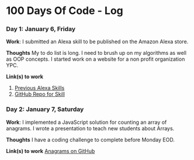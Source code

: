 # 100 Days Of Code - Log

<!-- ### Day 0: February 30, 2016 (Example 1)
##### (delete me or comment me out)

**Today's Progress**: Fixed CSS, worked on canvas functionality for the app.

**Thoughts:** I really struggled with CSS, but, overall, I feel like I am slowly getting better at it. Canvas is still new for me, but I managed to figure out some basic functionality.

**Link to work:** [Calculator App](http://www.example.com)

### Day 0: February 30, 2016 (Example 2)
##### (delete me or comment me out)

**Today's Progress**: Fixed CSS, worked on canvas functionality for the app.

**Thoughts**: I really struggled with CSS, but, overall, I feel like I am slowly getting better at it. Canvas is still new for me, but I managed to figure out some basic functionality.

**Link(s) to work**: [Calculator App](http://www.example.com)
 -->

### Day 1: January 6, Friday

**Work**: I submitted an Alexa skill to be published on the Amazon Alexa store.

**Thoughts** My to do list is long. I need to brush up on my algorithms as well as OOP concepts. I started work on a website for a non profit organization YPC.

**Link(s) to work**
1. [Previous Alexa Skills](https://www.alexaskillstore.com/developer/Alex-W)
2. [GitHub Repo for Skill](https://github.com/alex-wap/alexa_skills/tree/master/trombone)

### Day 2: January 7, Saturday

**Work**: I implemented a JavaScript solution for counting an array of anagrams. I wrote a presentation to teach new students about Arrays.

**Thoughts** I have a coding challenge to complete before Monday EOD.

**Link(s) to work**
[Anagrams on GitHub](https://github.com/alex-wap/anagrams)


